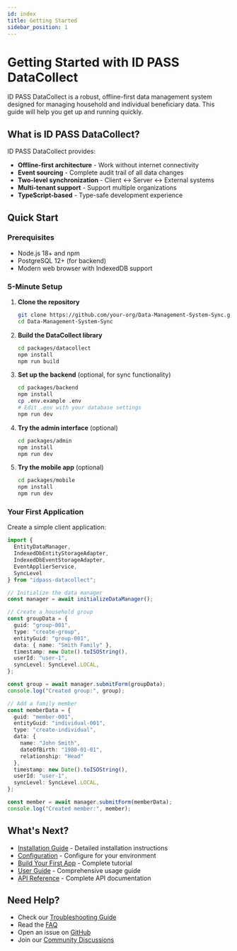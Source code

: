 ```yaml
---
id: index
title: Getting Started
sidebar_position: 1
---
```


# Getting Started with ID PASS DataCollect

ID PASS DataCollect is a robust, offline-first data management system designed for managing household and individual beneficiary data. This guide will help you get up and running quickly.

## What is ID PASS DataCollect?

ID PASS DataCollect provides:
- **Offline-first architecture** - Work without internet connectivity
- **Event sourcing** - Complete audit trail of all data changes
- **Two-level synchronization** - Client ↔ Server ↔ External systems
- **Multi-tenant support** - Support multiple organizations
- **TypeScript-based** - Type-safe development experience

## Quick Start

### Prerequisites

- Node.js 18+ and npm
- PostgreSQL 12+ (for backend)
- Modern web browser with IndexedDB support

### 5-Minute Setup

1. **Clone the repository**
   ```bash
   git clone https://github.com/your-org/Data-Management-System-Sync.git
   cd Data-Management-System-Sync
   ```

2. **Build the DataCollect library**
   ```bash
   cd packages/datacollect
   npm install
   npm run build
   ```

3. **Set up the backend** (optional, for sync functionality)
   ```bash
   cd packages/backend
   npm install
   cp .env.example .env
   # Edit .env with your database settings
   npm run dev
   ```

4. **Try the admin interface** (optional)
   ```bash
   cd packages/admin
   npm install
   npm run dev
   ```

5. **Try the mobile app** (optional)
   ```bash
   cd packages/mobile
   npm install
   npm run dev
   ```

### Your First Application

Create a simple client application:

```typescript
import {
  EntityDataManager,
  IndexedDbEntityStorageAdapter,
  IndexedDbEventStorageAdapter,
  EventApplierService,
  SyncLevel
} from "idpass-datacollect";

// Initialize the data manager
const manager = await initializeDataManager();

// Create a household group
const groupData = {
  guid: "group-001",
  type: "create-group",
  entityGuid: "group-001",
  data: { name: "Smith Family" },
  timestamp: new Date().toISOString(),
  userId: "user-1",
  syncLevel: SyncLevel.LOCAL,
};

const group = await manager.submitForm(groupData);
console.log("Created group:", group);

// Add a family member
const memberData = {
  guid: "member-001",
  entityGuid: "individual-001",
  type: "create-individual", 
  data: { 
    name: "John Smith",
    dateOfBirth: "1980-01-01",
    relationship: "Head"
  },
  timestamp: new Date().toISOString(),
  userId: "user-1",
  syncLevel: SyncLevel.LOCAL,
};

const member = await manager.submitForm(memberData);
console.log("Created member:", member);
```

## What's Next?

- [Installation Guide](installation.md) - Detailed installation instructions
- [Configuration](configuration.md) - Configure for your environment  
- [Build Your First App](first-app.md) - Complete tutorial
- [User Guide](../user-guide/README.md) - Comprehensive usage guide
- [API Reference](../packages/datacollect/datacollect-api-reference) - Complete API documentation

## Need Help?

- Check our [Troubleshooting Guide](../user-guide/troubleshooting.md)
- Read the [FAQ](../reference/faq.md)
- Open an issue on [GitHub](https://github.com/idpass/idpass-data-collect/issues)
- Join our [Community Discussions](https://github.com/idpass/idpass-data-collect/discussions)

